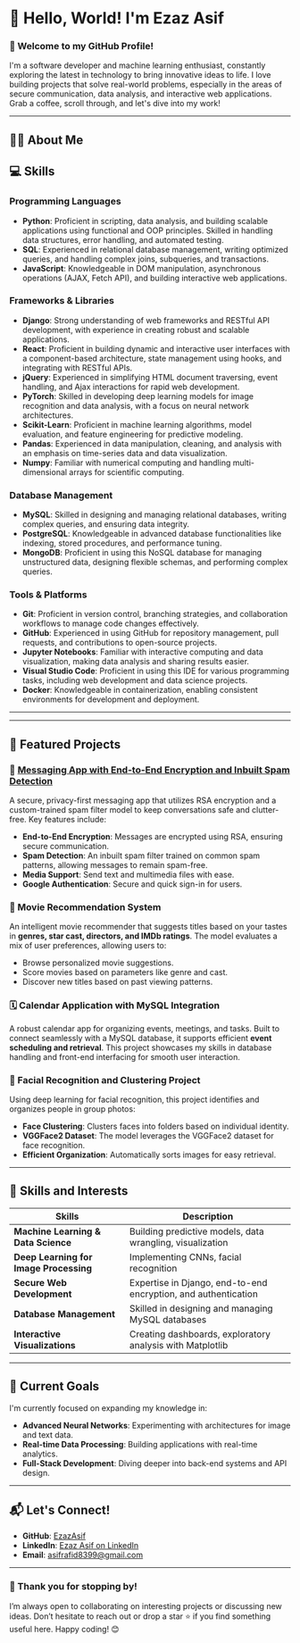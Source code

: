 # 👋 Hello, World! I'm Ezaz Asif

### 🚀 Welcome to my GitHub Profile!
I'm a software developer and machine learning enthusiast, constantly exploring the latest in technology to bring innovative ideas to life. I love building projects that solve real-world problems, especially in the areas of secure communication, data analysis, and interactive web applications. Grab a coffee, scroll through, and let's dive into my work!

---

## 🧑‍💻 About Me
## 💻 Skills
### Programming Languages
- **Python**: Proficient in scripting, data analysis, and building scalable applications using functional and OOP principles. Skilled in handling data structures, error handling, and automated testing.
- **SQL**: Experienced in relational database management, writing optimized queries, and handling complex joins, subqueries, and transactions.
- **JavaScript**: Knowledgeable in DOM manipulation, asynchronous operations (AJAX, Fetch API), and building interactive web applications.

### Frameworks & Libraries
- **Django**: Strong understanding of web frameworks and RESTful API development, with experience in creating robust and scalable applications.
- **React**: Proficient in building dynamic and interactive user interfaces with a component-based architecture, state management using hooks, and integrating with RESTful APIs.
- **jQuery**: Experienced in simplifying HTML document traversing, event handling, and Ajax interactions for rapid web development.
- **PyTorch**: Skilled in developing deep learning models for image recognition and data analysis, with a focus on neural network architectures.
- **Scikit-Learn**: Proficient in machine learning algorithms, model evaluation, and feature engineering for predictive modeling.
- **Pandas**: Experienced in data manipulation, cleaning, and analysis with an emphasis on time-series data and data visualization.
- **Numpy**: Familiar with numerical computing and handling multi-dimensional arrays for scientific computing.

### Database Management
- **MySQL**: Skilled in designing and managing relational databases, writing complex queries, and ensuring data integrity.
- **PostgreSQL**: Knowledgeable in advanced database functionalities like indexing, stored procedures, and performance tuning.
- **MongoDB**: Proficient in using this NoSQL database for managing unstructured data, designing flexible schemas, and performing complex queries.

### Tools & Platforms
- **Git**: Proficient in version control, branching strategies, and collaboration workflows to manage code changes effectively.
- **GitHub**: Experienced in using GitHub for repository management, pull requests, and contributions to open-source projects.
- **Jupyter Notebooks**: Familiar with interactive computing and data visualization, making data analysis and sharing results easier.
- **Visual Studio Code**: Proficient in using this IDE for various programming tasks, including web development and data science projects.
- **Docker**: Knowledgeable in containerization, enabling consistent environments for development and deployment.

---

---

## 🌟 Featured Projects

### 📲 [Messaging App with End-to-End Encryption and Inbuilt Spam Detection](https://github.com/EzazAsif/Messaging-App-with-End-to-End-Encryption-and-Inbuilt-spam-detection)
A secure, privacy-first messaging app that utilizes RSA encryption and a custom-trained spam filter model to keep conversations safe and clutter-free. Key features include:
- **End-to-End Encryption**: Messages are encrypted using RSA, ensuring secure communication.
- **Spam Detection**: An inbuilt spam filter trained on common spam patterns, allowing messages to remain spam-free.
- **Media Support**: Send text and multimedia files with ease.
- **Google Authentication**: Secure and quick sign-in for users.
  
### 🎥 Movie Recommendation System
An intelligent movie recommender that suggests titles based on your tastes in **genres, star cast, directors, and IMDb ratings**. The model evaluates a mix of user preferences, allowing users to:
- Browse personalized movie suggestions.
- Score movies based on parameters like genre and cast.
- Discover new titles based on past viewing patterns.

### 🗓️ Calendar Application with MySQL Integration
A robust calendar app for organizing events, meetings, and tasks. Built to connect seamlessly with a MySQL database, it supports efficient **event scheduling and retrieval**. This project showcases my skills in database handling and front-end interfacing for smooth user interaction.

### 📸 Facial Recognition and Clustering Project
Using deep learning for facial recognition, this project identifies and organizes people in group photos:
- **Face Clustering**: Clusters faces into folders based on individual identity.
- **VGGFace2 Dataset**: The model leverages the VGGFace2 dataset for face recognition.
- **Efficient Organization**: Automatically sorts images for easy retrieval.

---

## 💼 Skills and Interests

| **Skills**                           | **Description**                                                  |
|--------------------------------------|------------------------------------------------------------------|
| **Machine Learning & Data Science**  | Building predictive models, data wrangling, visualization       |
| **Deep Learning for Image Processing** | Implementing CNNs, facial recognition                           |
| **Secure Web Development**           | Expertise in Django, end-to-end encryption, and authentication  |
| **Database Management**              | Skilled in designing and managing MySQL databases               |
| **Interactive Visualizations**       | Creating dashboards, exploratory analysis with Matplotlib       |

---

## 🌱 Current Goals

I'm currently focused on expanding my knowledge in:
- **Advanced Neural Networks**: Experimenting with architectures for image and text data.
- **Real-time Data Processing**: Building applications with real-time analytics.
- **Full-Stack Development**: Diving deeper into back-end systems and API design.

---

## 📬 Let's Connect!

- **GitHub**: [EzazAsif](https://github.com/EzazAsif/)  
- **LinkedIn**: [Ezaz Asif on LinkedIn](https://www.linkedin.com/in/ezazasif)
- **Email**: asifrafid8399@gmail.com 
---

### 💖 Thank you for stopping by!

I’m always open to collaborating on interesting projects or discussing new ideas. Don’t hesitate to reach out or drop a star ⭐ if you find something useful here. Happy coding! 😊
